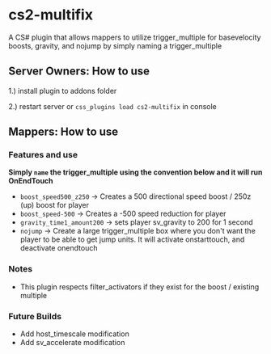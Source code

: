 # cs2-multifix
A CS# plugin that allows mappers to utilize trigger_multiple for basevelocity boosts, gravity, and nojump by simply naming a trigger_multiple

## **Server Owners**: How to use
1.) install plugin to addons folder

2.) restart server or `css_plugins load cs2-multifix` in console

## **Mappers**: How to use
### Features and use
**Simply `name` the trigger_multiple using the convention below and it will run OnEndTouch**
- `boost_speed500_z250` -> Creates a 500 directional speed boost / 250z (up) boost for player
- `boost_speed-500` -> Creates a -500 speed reduction for player
- `gravity_time1_amount200` -> sets player sv_gravity to 200 for 1 second
- `nojump` -> Create a large trigger_multiple box where you don't want the player to be able to get jump units. It will activate onstarttouch, and deactivate onendtouch

### Notes
- This plugin respects filter_activators if they exist for the boost / existing multiple
### Future Builds
- Add host_timescale modification
- Add sv_accelerate modification
